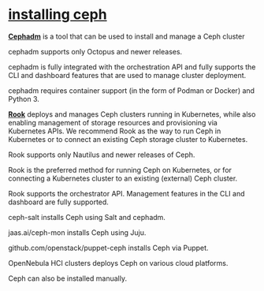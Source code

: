 # **[installing ceph](https://docs.ceph.com/en/reef/install/)**

**[Cephadm](https://docs.ceph.com/en/reef/cephadm/install/#cephadm-deploying-new-cluster)** is a tool that can be used to install and manage a Ceph cluster

cephadm supports only Octopus and newer releases.

cephadm is fully integrated with the orchestration API and fully supports the CLI and dashboard features that are used to manage cluster deployment.

cephadm requires container support (in the form of Podman or Docker) and Python 3.

**[Rook](https://rook.io/)** deploys and manages Ceph clusters running in Kubernetes, while also enabling management of storage resources and provisioning via Kubernetes APIs. We recommend Rook as the way to run Ceph in Kubernetes or to connect an existing Ceph storage cluster to Kubernetes.

Rook supports only Nautilus and newer releases of Ceph.

Rook is the preferred method for running Ceph on Kubernetes, or for connecting a Kubernetes cluster to an existing (external) Ceph cluster.

Rook supports the orchestrator API. Management features in the CLI and dashboard are fully supported.

ceph-salt installs Ceph using Salt and cephadm.

jaas.ai/ceph-mon installs Ceph using Juju.

github.com/openstack/puppet-ceph installs Ceph via Puppet.

OpenNebula HCI clusters deploys Ceph on various cloud platforms.

Ceph can also be installed manually.
